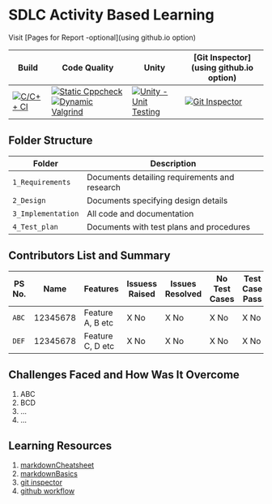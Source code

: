 # SDLC Activity Based Learning

Visit [Pages for Report -optional](using github.io option)

Build | Code Quality | Unity | [Git Inspector](using github.io option)
------|----------|-------|--------------
[![C/C++ CI](https://github.com/vivek28121997/Test_Mini_Project_StepIn_LTTS/actions/workflows/c-cpp.yml/badge.svg)](https://github.com/vivek28121997/Test_Mini_Project_StepIn_LTTS/actions/workflows/c-cpp.yml) | [![Static Cppcheck](https://github.com/vivek28121997/Test_Mini_Project_StepIn_LTTS/actions/workflows/cppcheck.yml/badge.svg)](https://github.com/vivek28121997/Test_Mini_Project_StepIn_LTTS/actions/workflows/cppcheck.yml) [![Dynamic Valgrind](https://github.com/vivek28121997/Test_Mini_Project_StepIn_LTTS/actions/workflows/CodeQuality_Dynamic.yml/badge.svg)](https://github.com/vivek28121997/Test_Mini_Project_StepIn_LTTS/actions/workflows/CodeQuality_Dynamic.yml)| [![Unity - Unit Testing](https://github.com/vivek28121997/Test_Mini_Project_StepIn_LTTS/actions/workflows/unity.yml/badge.svg)](https://github.com/vivek28121997/Test_Mini_Project_StepIn_LTTS/actions/workflows/unity.yml)| [![Git Inspector](https://github.com/vivek28121997/Test_Mini_Project_StepIn_LTTS/actions/workflows/gitinspector.yml/badge.svg)](https://github.com/vivek28121997/Test_Mini_Project_StepIn_LTTS/actions/workflows/gitinspector.yml)


## Folder Structure
Folder             | Description
-------------------| -----------------------------------------
`1_Requirements`   | Documents detailing requirements and research
`2_Design`         | Documents specifying design details
`3_Implementation` | All code and documentation
`4_Test_plan`      | Documents with test plans and procedures

## Contributors List and Summary

PS No. |  Name   |    Features    | Issuess Raised |Issues Resolved|No Test Cases|Test Case Pass
-------|---------|----------------|----------------|---------------|-------------|--------------
`ABC` | 12345678  | Feature A, B etc    | X No     | X No   |X No   |X No     
`DEF` | 12345678  | Feature C, D etc    | X No     | X No   |X No   |X No     

## Challenges Faced and How Was It Overcome

1. ABC
2. BCD
3. ...
4. ...

## Learning Resources
1. [markdownCheatsheet](https://github.com/adam-p/markdown-here/wiki/Markdown-Cheatsheet)
2. [markdownBasics](https://guides.github.com/features/mastering-markdown/)
3. [git inspector](https://github.com/ejwa/gitinspector.git)
4. [github workflow](https://docs.github.com/en/actions/learn-github-action)

